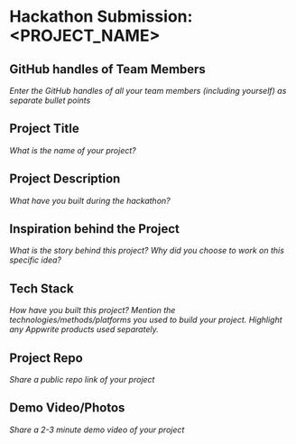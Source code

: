 # Hackathon Submission: <PROJECT_NAME>


## GitHub handles of Team Members  
_Enter the GitHub handles of all your team members (including yourself) as separate bullet points_

<!--

- @adityaoberai
- @tessamero
.
.
.

-->

## Project Title
_What is the name of your project?_

<!--

CodeCapture

-->

## Project Description    
_What have you built during the hackathon?_

<!--

The project I created is...

-->

## Inspiration behind the Project  
_What is the story behind this project? Why did you choose to work on this specific idea?_

<!--

The reason I chose this idea/project was...

-->

## Tech Stack    
_How have you built this project? Mention the technologies/methods/platforms you used to build your project. Highlight any Appwrite products used separately._

<!--

The technologies I used...

-->


## Project Repo  
_Share a public repo link of your project_

<!--

https://github.com/code-capture/CodeCapture-Xamarin

-->

## Demo Video/Photos  
_Share a 2-3 minute demo video of your project_

<!--

https://www.youtube.com/watch?v=9IBaX1avYWc

-->